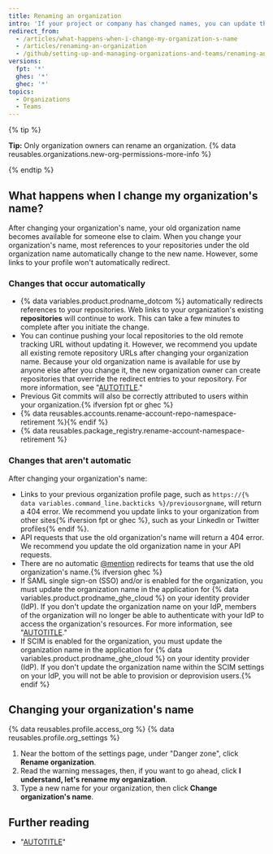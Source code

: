 ```yaml
---
title: Renaming an organization
intro: 'If your project or company has changed names, you can update the name of your organization to match.'
redirect_from:
  - /articles/what-happens-when-i-change-my-organization-s-name
  - /articles/renaming-an-organization
  - /github/setting-up-and-managing-organizations-and-teams/renaming-an-organization
versions:
  fpt: '*'
  ghes: '*'
  ghec: '*'
topics:
  - Organizations
  - Teams
---
```


{% tip %}

**Tip:** Only organization owners can rename an organization. {% data reusables.organizations.new-org-permissions-more-info %}

{% endtip %}

## What happens when I change my organization's name?

After changing your organization's name, your old organization name becomes available for someone else to claim. When you change your organization's name, most references to your repositories under the old organization name automatically change to the new name. However, some links to your profile won't automatically redirect.

### Changes that occur automatically

- {% data variables.product.prodname_dotcom %} automatically redirects references to your repositories.  Web links to your organization's existing **repositories** will continue to work. This can take a few minutes to complete after you initiate the change.
- You can continue pushing your local repositories to the old remote tracking URL without updating it. However, we recommend you update all existing remote repository URLs after changing your organization name. Because your old organization name is available for use by anyone else after you change it, the new organization owner can create repositories that override the redirect entries to your repository. For more information, see "[AUTOTITLE](/get-started/getting-started-with-git/managing-remote-repositories)."
- Previous Git commits will also be correctly attributed to users within your organization.{% ifversion fpt or ghec %}
- {% data reusables.accounts.rename-account-repo-namespace-retirement %}{% endif %}
- {% data reusables.package_registry.rename-account-namespace-retirement %}

### Changes that aren't automatic

After changing your organization's name:
- Links to your previous organization profile page, such as `https://{% data variables.command_line.backticks %}/previousorgname`, will return a 404 error. We recommend you update links to your organization from other sites{% ifversion fpt or ghec %}, such as your LinkedIn or Twitter profiles{% endif %}.
- API requests that use the old organization's name will return a 404 error. We recommend you update the old organization name in your API requests.
- There are no automatic [@mention](/get-started/writing-on-github/getting-started-with-writing-and-formatting-on-github/basic-writing-and-formatting-syntax#mentioning-people-and-teams) redirects for teams that use the old organization's name.{% ifversion ghec %}
- If SAML single sign-on (SSO) and/or is enabled for the organization, you must update the organization name in the application for {% data variables.product.prodname_ghe_cloud %} on your identity provider (IdP). If you don't update the organization name on your IdP, members of the organization will no longer be able to authenticate with your IdP to access the organization's resources. For more information, see "[AUTOTITLE](/organizations/managing-saml-single-sign-on-for-your-organization/connecting-your-identity-provider-to-your-organization)."
- If SCIM is enabled for the organization, you must update the organization name in the application for {% data variables.product.prodname_ghe_cloud %} on your identity provider (IdP). If you don't update the organization name within the SCIM settings on your IdP, you will not be able to provision or deprovision users.{% endif %}

## Changing your organization's name

{% data reusables.profile.access_org %}
{% data reusables.profile.org_settings %}
1. Near the bottom of the settings page, under "Danger zone", click **Rename organization**.
1. Read the warning messages, then, if you want to go ahead, click **I understand, let's rename my organization**.
1. Type a new name for your organization, then click **Change organization's name**.

## Further reading

- "[AUTOTITLE](/pull-requests/committing-changes-to-your-project/troubleshooting-commits/why-are-my-commits-linked-to-the-wrong-user)"
